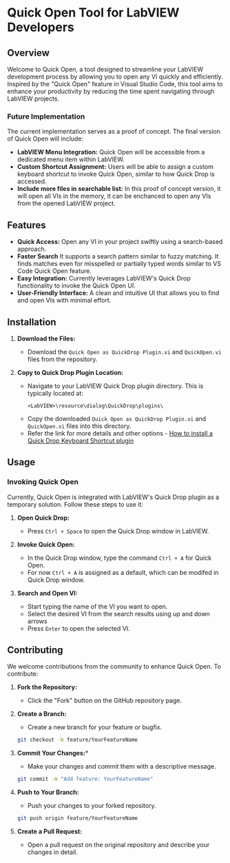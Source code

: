 # Quick Open Tool for LabVIEW Developers

## Overview

Welcome to Quick Open, a tool designed to streamline your LabVIEW development process by allowing you to open any VI quickly and efficiently. Inspired by the "Quick Open" feature in Visual Studio Code, this tool aims to enhance your productivity by reducing the time spent navigating through LabVIEW projects.

### Future Implementation

The current implementation serves as a proof of concept. The final version of Quick Open will include:

- **LabVIEW Menu Integration:** Quick Open will be accessible from a dedicated menu item within LabVIEW.
- **Custom Shortcut Assignment:** Users will be able to assign a custom keyboard shortcut to invoke Quick Open, similar to how Quick Drop is accessed.
- **Include more files in searchable list:** In this proof of concept version, it will open all VIs in the memory, it can be enchanced to open any VIs from the opened LabVIEW project.

## Features

- **Quick Access:** Open any VI in your project swiftly using a search-based approach.
- **Faster Search** It supports a search pattern similar to fuzzy matching. It finds matches even for misspelled or partially typed words similar to VS Code Quick Open feature.  
- **Easy Integration:** Currently leverages LabVIEW's Quick Drop functionality to invoke the Quick Open UI.
- **User-Friendly Interface:** A clean and intuitive UI that allows you to find and open VIs with minimal effort.

## Installation

1. **Download the Files:**
   - Download the `Quick Open as QuickDrop Plugin.vi` and `QuickOpen.vi` files from the repository.

2. **Copy to Quick Drop Plugin Location:**
   - Navigate to your LabVIEW Quick Drop plugin directory. This is typically located at:
     ```
     <LabVIEW>\resource\dialog\QuickDrop\plugins\
     ```
   - Copy the downloaded `Quick Open as QuickDrop Plugin.vi` and `QuickOpen.vi` files into this directory.
   - Refer the link for more details and other options - [How to install a Quick Drop Keyboard Shortcut plugin](https://forums.ni.com/t5/Quick-Drop-Enthusiasts/How-to-install-a-Quick-Drop-Keyboard-Shortcut-plugin/m-p/3896383)

## Usage

### Invoking Quick Open

Currently, Quick Open is integrated with LabVIEW's Quick Drop plugin as a temporary solution. Follow these steps to use it:

1. **Open Quick Drop:**
   - Press `Ctrl + Space` to open the Quick Drop window in LabVIEW.

2. **Invoke Quick Open:**
   - In the Quick Drop window, type the command `Ctrl + A` for Quick Open.
   - For now `Ctrl + A` is assigned as a default, which can be modifed in Quick Drop window.

3. **Search and Open VI:**
   - Start typing the name of the VI you want to open.
   - Select the desired VI from the search results using up and down arrows
   - Press `Enter` to open the selected VI.

## Contributing

We welcome contributions from the community to enhance Quick Open. To contribute:

1. **Fork the Repository:**
   - Click the "Fork" button on the GitHub repository page.

2. **Create a Branch:**
   - Create a new branch for your feature or bugfix.
   ```bash
   git checkout -b feature/YourFeatureName
   ```

 3. **Commit Your Changes:***
    - Make your changes and commit them with a descriptive message.
     ```bash
     git commit -m "Add feature: YourFeatureName"
     ```

4. **Push to Your Branch:**
   - Push your changes to your forked repository.
   ```bash
   git push origin feature/YourFeatureName
   ```
5. **Create a Pull Request:**
   - Open a pull request on the original repository and describe your changes in detail.
